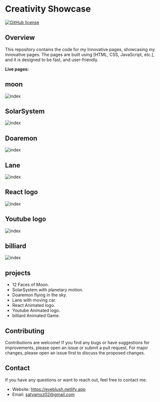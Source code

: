 # Creativity Showcase

[![GitHub license](https://img.shields.io/badge/license-MIT-blue.svg)](https://github.com/Saty-am02/eveblush.netlify.app/blob/main/LICENS)

## Overview

This repository contains the code for my Innovative pages, showcasing my innovative pages. The pages are built using [HTML, CSS, JavaScript, etc.], and it is designed to be fast, and user-friendly.

**Live pages:** 
## moon

![index](https://github.com/Saty-am02/EvEBlush/assets/88832726/5786603d-9014-425d-a3cc-5138661202e9
)
## SolarSystem

![index](https://github.com/Saty-am02/EvEBlush/assets/88832726/ee5d4a30-91f7-49f9-afdf-4f89f6cc4d4e)
## Doaremon

![index](https://github.com/Saty-am02/EvEBlush/assets/88832726/4079f27f-2a41-4df6-b42e-c1c0475739e7)
## Lane

![index](https://github.com/Saty-am02/EvEBlush/assets/88832726/e0d5cc80-ad28-437d-9f1e-25c654aa0688)
## React logo

![index](https://github.com/Saty-am02/EvEBlush/assets/88832726/8c0220ff-5007-4baa-b6c1-900578ec21ee)
## Youtube logo

![index](https://github.com/Saty-am02/EvEBlush/assets/88832726/efd8f267-aeb7-42fb-8600-e25d1ee69325)
## billiard 

![index](https://github.com/Saty-am02/EvEBlush/assets/88832726/33f0e94c-381c-4a10-a914-d9c755488e59)

## projects

- 12 Faces of Moon.
- SolarSystem with planetary motion.
- Doaremon flying in the sky.
- Lane with moving car.
- React Animated logo.
- Youtube Animated logo.
- billiard Animated Game.

## Contributing

Contributions are welcome! If you find any bugs or have suggestions for improvements, please open an issue or submit a pull request. For major changes, please open an issue first to discuss the proposed changes.

## Contact

If you have any questions or want to reach out, feel free to contact me:

- Website: https://eveblush.netlify.app
- Email: satyamxz02@gmail.com
